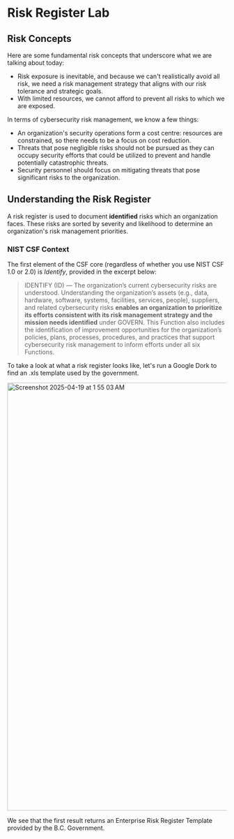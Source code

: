 # Risk Register Lab

## Risk Concepts
Here are some fundamental risk concepts that underscore what we are talking about today:
- Risk exposure is inevitable, and because we can't realistically avoid all risk, we need a risk management strategy that aligns with our risk tolerance and strategic goals.
- With limited resources, we cannot afford to prevent all risks to which we are exposed.

In terms of cybersecurity risk management, we know a few things:
- An organization's security operations form a cost centre: resources are constrained, so there needs to be a focus on cost reduction.
- Threats that pose negligible risks should not be pursued as they can occupy security efforts that could be utilized to prevent and handle potentially catastrophic threats.
- Security personnel should focus on mitigating threats that pose significant risks to the organization.

## Understanding the Risk Register

A risk register is used to document **identified** risks which an organization faces. These risks are sorted by severity and likelihood to determine an organization's risk management priorities.

### NIST CSF Context
The first element of the CSF core (regardless of whether you use NIST CSF 1.0 or 2.0) is _Identify_, provided in the excerpt below:
> IDENTIFY (ID) — The organization’s current cybersecurity risks are understood.
Understanding the organization’s assets (e.g., data, hardware, software, systems, facilities, services, people), suppliers, and related cybersecurity risks **enables an organization to prioritize its efforts consistent with its risk management strategy and the mission needs identified** under GOVERN. This Function also includes the identification of improvement opportunities for the organization’s policies, plans, processes, procedures, and practices that support cybersecurity risk management to inform efforts under all six Functions.


To take a look at what a risk register looks like, let's run a Google Dork to find an .xls template used by the government.

<img width="981" alt="Screenshot 2025-04-19 at 1 55 03 AM" src="https://github.com/user-attachments/assets/85d70cef-f93a-407d-a510-fdf171dfea1f" />

We see that the first result returns an Enterprise Risk Register Template provided by the B.C. Government.
